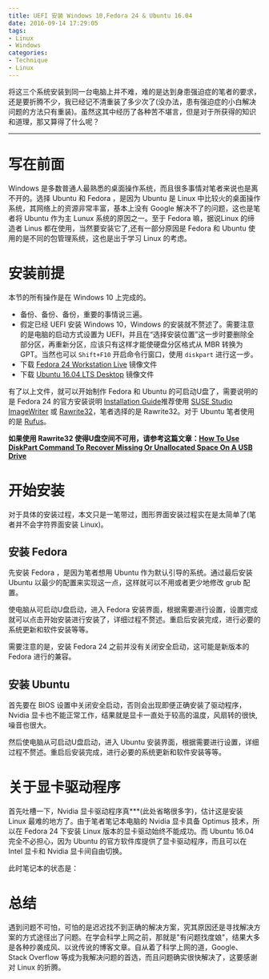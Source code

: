 ```yaml
---
title: UEFI 安装 Windows 10,Fedora 24 & Ubuntu 16.04
date: 2016-09-14 17:29:05
tags:
- Linux
- Windows
categories:
- Technique
- Linux
---
```


将这三个系统安装到同一台电脑上并不难，难的是达到身患强迫症的笔者的要求，还是要折腾不少，我已经记不清重装了多少次了(没办法，患有强迫症的小白解决问题的方法只有重装)。虽然这其中经历了各种苦不堪言，但是对于所获得的知识和道理，那又算得了什么呢？

<!--more-->

---

# 写在前面

Windows 是多数普通人最熟悉的桌面操作系统，而且很多事情对笔者来说也是离不开的。选择 Ubuntu 和 Fedora ，是因为 Ubuntu 是 Linux 中比较火的桌面操作系统，其网络上的资源非常丰富，基本上没有 Google 解决不了的问题，这也是笔者将 Ubuntu 作为主 Lunux 系统的原因之一。至于 Fedora 嘛，据说Linux 的缔造者 Linus 都在使用，当然要安装它了,还有一部分原因是 Fedora 和 Ubuntu 使用的是不同的包管理系统，这也是出于学习 Linux 的考虑。

# 安装前提

本节的所有操作是在 Windows 10 上完成的。

* 备份、备份、备份，重要的事情说三遍。
* 假定已经 UEFI 安装 Windows 10，Windows 的安装就不赘述了。需要注意的是电脑的启动方式设置为 UEFI，并且在“选择安装位置”这一步时要删除全部分区，再重新分区，应该只有这样才能使硬盘分区格式从 MBR 转换为 GPT。当然也可以 `Shift+F10` 开启命令行窗口，使用 `diskpart` 进行这一步。
* 下载 [Fedora 24 Workstation Live](https://getfedora.org/en/workstation/download/) 镜像文件
* 下载 [Ubuntu 16.04 LTS Desktop](http://www.ubuntu.com/download/desktop) 镜像文件

有了以上文件，就可以开始制作 Fedora 和 Ubuntu 的可启动U盘了，需要说明的是 Fedora 24 的官方安装说明 [Installation Guide](https://docs.fedoraproject.org/en-US/Fedora/24/html/Installation_Guide/sect-preparing-boot-media.html)推荐使用 [SUSE Studio ImageWriter](https://github.com/downloads/openSUSE/kiwi/ImageWriter.exe) 或 [Rawrite32](http://www.netbsd.org/~martin/rawrite32/)，笔者选择的是 Rawrite32。对于 Ubuntu 笔者使用的是 [Rufus](http://rufus.akeo.ie/)。

**如果使用 Rawrite32 使得U盘空间不可用，请参考这篇文章：[How To Use DiskPart Command To Recover Missing Or Unallocated Space On A USB Drive](http://www.ampercent.com/recover-lost-space-removable-usb-drive/9352/)**

# 开始安装

对于具体的安装过程，本文只是一笔带过，图形界面安装过程实在是太简单了(笔者并不会字符界面安装 Linux)。

## 安装 Fedora

先安装 Fedora ，是因为笔者想用 Ubuntu 作为默认引导的系统。通过最后安装 Ubuntu 以最少的配置来实现这一点，这样就可以不用或者更少地修改 grub 配置。

使电脑从可启动U盘启动，进入 Fedora 安装界面，根据需要进行设置，设置完成就可以点击开始安装进行安装了，详细过程不赘述。重启后安装完成，进行必要的系统更新和软件安装等等。

需要注意的是，安装 Fedora 24 之前并没有关闭安全启动，这可能是新版本的 Fedora 进行的兼容。

## 安装 Ubuntu

首先要在 BIOS 设置中关闭安全启动，否则会出现即便正确安装了驱动程序，Nvidia 显卡也不能正常工作，结果就是显卡一直处于较高的温度，风扇转的很快,噪音也很大。

然后使电脑从可启动U盘启动，进入 Ubuntu 安装界面，根据需要进行设置，详细过程不赘述。重启后安装完成，进行必要的系统更新和软件安装等等。

# 关于显卡驱动程序

首先吐槽一下，Nvidia 显卡驱动程序真***(此处省略很多字)，估计这是安装 Linux 最难的地方了。由于笔者笔记本电脑的 Nvidia 显卡具备 Optimus 技术，所以在 Fedora 24 下安装 Linux 版本的显卡驱动始终不能成功。而 Ubuntu 16.04 完全不必担心，因为 Ubuntu 的官方软件库提供了显卡驱动程序，而且可以在 Intel 显卡和 Nvidia 显卡间自由切换。

此时笔记本的状态是：

# 总结

遇到问题不可怕，可怕的是迟迟找不到正确的解决方案，究其原因还是寻找解决方案的方式途径出了问题。在学会科学上网之前，那就是"有问题找度娘"，结果大多是各种抄袭成风、以讹传讹的博客文章。自从着了科学上网的道，Google、Stack Overflow 等成为我解决问题的首选，而且问题确实很快解决了，这要感谢对 Linux 的折腾。